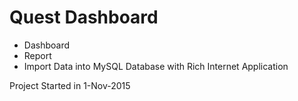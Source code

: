 Quest Dashboard
===========================

- Dashboard
- Report
- Import Data into MySQL Database with Rich Internet Application

Project Started in 1-Nov-2015

